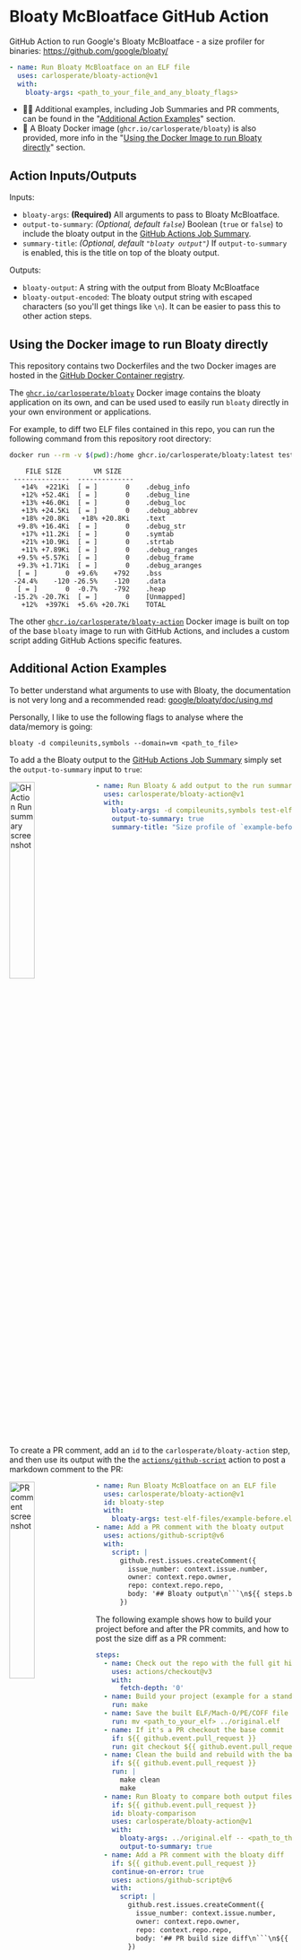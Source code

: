 # Bloaty McBloatface GitHub Action

GitHub Action to run Google's Bloaty McBloatface - a size profiler for
binaries: https://github.com/google/bloaty/

```yaml
- name: Run Bloaty McBloatface on an ELF file
  uses: carlosperate/bloaty-action@v1
  with:
    bloaty-args: <path_to_your_file_and_any_bloaty_flags>
```

- 🧑‍💻 Additional examples, including Job Summaries and PR comments, can be
  found in the "[Additional Action Examples](#additional-action-examples)"
  section.
- 🐳 A Bloaty Docker image (`ghcr.io/carlosperate/bloaty`) is also provided,
  more info in the
  "[Using the Docker Image to run Bloaty directly](#using-the-docker-image-to-run-bloaty-directly)" section.


## Action Inputs/Outputs

Inputs:
- `bloaty-args`: **(Required)** All arguments to pass to Bloaty McBloatface.
- `output-to-summary`: *(Optional, default `false`)* Boolean (`true` or `false`) to include
  the bloaty output in the [GitHub Actions Job Summary](https://github.blog/2022-05-09-supercharging-github-actions-with-job-summaries/).
- `summary-title`: *(Optional, default `"bloaty output"`)* If
  `output-to-summary` is enabled, this is the title on top of the bloaty output.

Outputs:
- `bloaty-output`: A string with the output from Bloaty McBloatface
- `bloaty-output-encoded`: The bloaty output string with escaped characters (so you'll get things like `\n`). It can be easier to pass this to other action steps.


## Using the Docker image to run Bloaty directly

This repository contains two Dockerfiles and the two Docker images are hosted in
the [GitHub Docker Container registry](https://github.blog/2020-09-01-introducing-github-container-registry/).

The [`ghcr.io/carlosperate/bloaty`](docker-bloaty/) Docker image contains the
bloaty application on its own, and can be used used to easily run `bloaty`
directly in your own environment or applications.

For example, to diff two ELF files contained in this repo, you can run the
following command from this repository root directory:

```bash
docker run --rm -v $(pwd):/home ghcr.io/carlosperate/bloaty:latest test-elf-files/example-after.elf -- test-elf-files/example-before.elf
```
```
    FILE SIZE        VM SIZE    
 --------------  -------------- 
   +14%  +221Ki  [ = ]       0    .debug_info
   +12% +52.4Ki  [ = ]       0    .debug_line
   +13% +46.0Ki  [ = ]       0    .debug_loc
   +13% +24.5Ki  [ = ]       0    .debug_abbrev
   +18% +20.8Ki   +18% +20.8Ki    .text
  +9.8% +16.4Ki  [ = ]       0    .debug_str
   +17% +11.2Ki  [ = ]       0    .symtab
   +21% +10.9Ki  [ = ]       0    .strtab
   +11% +7.89Ki  [ = ]       0    .debug_ranges
  +9.5% +5.57Ki  [ = ]       0    .debug_frame
  +9.3% +1.71Ki  [ = ]       0    .debug_aranges
  [ = ]       0  +9.6%    +792    .bss
 -24.4%    -120 -26.5%    -120    .data
  [ = ]       0  -0.7%    -792    .heap
 -15.2% -20.7Ki  [ = ]       0    [Unmapped]
   +12%  +397Ki  +5.6% +20.7Ki    TOTAL
```

The other [`ghcr.io/carlosperate/bloaty-action`](docker-action/) Docker image
is built on top of the base `bloaty` image to run with GitHub Actions, and
includes a custom script adding GitHub Actions specific features.

## Additional Action Examples

To better understand what arguments to use with Bloaty, the documentation is
not very long and a recommended read:
[google/bloaty/doc/using.md](https://github.com/google/bloaty/blob/52948c107c8f81045e7f9223ec02706b19cfa882/doc/using.md)

Personally, I like to use the following flags to analyse where the data/memory is going:
```
bloaty -d compileunits,symbols --domain=vm <path_to_file>
```

To add a the Bloaty output to the
[GitHub Actions Job Summary](https://github.blog/2022-05-09-supercharging-github-actions-with-job-summaries/)
simply set the `output-to-summary` input to `true`:

<img width="30%" src="https://user-images.githubusercontent.com/4189262/216423832-cfad5b15-e206-47fb-a653-45a256f9f267.png" align="left" alt="GH Action Run summary screenshot">

```yaml
- name: Run Bloaty & add output to the run summary
  uses: carlosperate/bloaty-action@v1
  with:
    bloaty-args: -d compileunits,symbols test-elf-files/example-before.elf
    output-to-summary: true
    summary-title: "Size profile of `example-before.elf` largest components"
```

<br clear="left"/>

To create a PR comment, add an `id` to the `carlosperate/bloaty-action` step,
and then use its output with the the
[`actions/github-script`](https://github.com/actions/github-script/) action to
post a markdown comment to the PR:

<img width="30%" src="https://user-images.githubusercontent.com/4189262/216636388-9fe86aa8-4d53-47bb-be99-415fec07bc88.png" align="left" alt="PR comment screenshot">

```yaml
- name: Run Bloaty McBloatface on an ELF file
  uses: carlosperate/bloaty-action@v1
  id: bloaty-step
  with:
    bloaty-args: test-elf-files/example-before.elf
- name: Add a PR comment with the bloaty output
  uses: actions/github-script@v6
  with:
    script: |
      github.rest.issues.createComment({
        issue_number: context.issue.number,
        owner: context.repo.owner,
        repo: context.repo.repo,
        body: '## Bloaty output\n```\n${{ steps.bloaty-step.outputs.bloaty-output-encoded }}```\n'
      })
```

The following example shows how to build your project before and after the
PR commits, and how to post the size diff as a PR comment:

```yml
steps:
  - name: Check out the repo with the full git history
    uses: actions/checkout@v3
    with:
      fetch-depth: '0'
  - name: Build your project (example for a standard Makefile, change as required)
    run: make
  - name: Save the built ELF/Mach-O/PE/COFF file to a different directory where it doesn't get cleaned out
    run: mv <path_to_your_elf> ../original.elf
  - name: If it's a PR checkout the base commit
    if: ${{ github.event.pull_request }}
    run: git checkout ${{ github.event.pull_request.base.sha }}
  - name: Clean the build and rebuild with the base commit
    if: ${{ github.event.pull_request }}
    run: |
      make clean
      make
  - name: Run Bloaty to compare both output files
    if: ${{ github.event.pull_request }}
    id: bloaty-comparison
    uses: carlosperate/bloaty-action@v1
    with:
      bloaty-args: ../original.elf -- <path_to_the_base_commit_elf>
      output-to-summary: true
  - name: Add a PR comment with the bloaty diff
    if: ${{ github.event.pull_request }}
    continue-on-error: true
    uses: actions/github-script@v6
    with:
      script: |
        github.rest.issues.createComment({
          issue_number: context.issue.number,
          owner: context.repo.owner,
          repo: context.repo.repo,
          body: '## PR build size diff\n```\n${{ steps.bloaty-comparison.outputs.bloaty-output-encoded }}```\n'
        })
```
